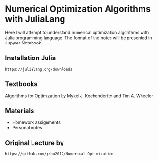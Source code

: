 # Numerical Optimization Algorithms with JuliaLang

Here I will attempt to understand numerical optimization algorithms with Julia programming language. The format of the notes will be presented in Jupyter Notebook.

## Installation Julia
`https://julialang.org/downloads`

## Textbooks
Algorithms for Optimization by Mykel J. Kochenderfer and Tim A. Wheeler

## Materials
- Homework assignments
- Personal notes

## Original Lecture by
`https://github.com/qzhu2017/Numerical-Optimization`
